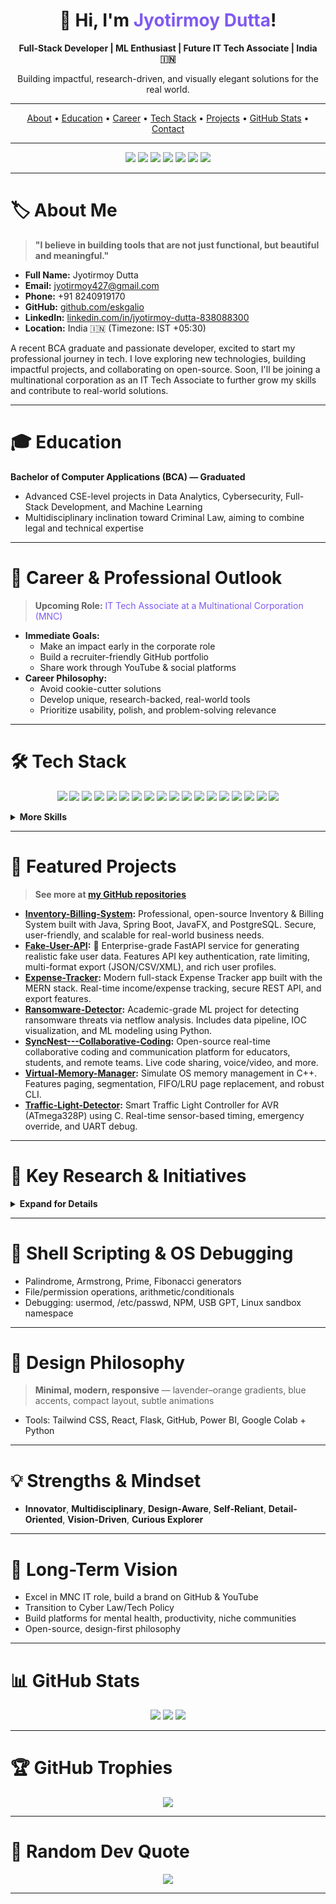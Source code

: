 <!-- HERO SECTION -->
<h1 align="center">👋 Hi, I'm <span style="color:#7f5af0">Jyotirmoy Dutta</span>!</h1>
<p align="center"><b>Full-Stack Developer | ML Enthusiast | Future IT Tech Associate | India 🇮🇳</b></p>
<p align="center">Building impactful, research-driven, and visually elegant solutions for the real world.</p>

---

<!-- QUICK LINKS -->
<p align="center">
  <a href="#about-me">About</a> •
  <a href="#education">Education</a> •
  <a href="#career--professional-outlook">Career</a> •
  <a href="#tech-stack">Tech Stack</a> •
  <a href="#featured-projects">Projects</a> •
  <a href="#github-stats">GitHub Stats</a> •
  <a href="#contact">Contact</a>
</p>

---

<!-- CONTACT BADGES -->
<p align="center">
  <a href="mailto:jyotirmoy427@gmail.com"><img src="https://img.shields.io/badge/Gmail-D14836?style=for-the-badge&logo=gmail&logoColor=white"/></a>
  <a href="https://github.com/eskgalio"><img src="https://img.shields.io/badge/GitHub-181717?style=for-the-badge&logo=github&logoColor=white"/></a>
  <a href="https://linkedin.com/in/jyotirmoy-dutta-838088300"><img src="https://img.shields.io/badge/LinkedIn-blue?style=for-the-badge&logo=linkedin&logoColor=white"/></a>
  <a href="https://x.com/Jyotirm83936862"><img src="https://img.shields.io/badge/X-black?style=for-the-badge&logo=x&logoColor=white"/></a>
  <a href="https://instagram.com/_joy_dutta._"><img src="https://img.shields.io/badge/Instagram-E4405F?style=for-the-badge&logo=instagram&logoColor=white"/></a>
  <a href="https://reddit.com/u/JyotirmoyDutta"><img src="https://img.shields.io/badge/Reddit-FF4500?style=for-the-badge&logo=reddit&logoColor=white"/></a>
  <img src="https://img.shields.io/badge/India-🇮🇳-green?style=for-the-badge"/>
</p>

---

# 🏷️ About Me

> **"I believe in building tools that are not just functional, but beautiful and meaningful."**

- **Full Name:** Jyotirmoy Dutta
- **Email:** jyotirmoy427@gmail.com
- **Phone:** +91 8240919170
- **GitHub:** [github.com/eskgalio](https://github.com/eskgalio)
- **LinkedIn:** [linkedin.com/in/jyotirmoy-dutta-838088300](https://linkedin.com/in/jyotirmoy-dutta-838088300)
- **Location:** India 🇮🇳 (Timezone: IST +05:30)

A recent BCA graduate and passionate developer, excited to start my professional journey in tech. I love exploring new technologies, building impactful projects, and collaborating on open-source. Soon, I'll be joining a multinational corporation as an IT Tech Associate to further grow my skills and contribute to real-world solutions.

---

# 🎓 Education

**Bachelor of Computer Applications (BCA) — Graduated**
- Advanced CSE-level projects in Data Analytics, Cybersecurity, Full-Stack Development, and Machine Learning
- Multidisciplinary inclination toward Criminal Law, aiming to combine legal and technical expertise

---

# 💼 Career & Professional Outlook

> <b>Upcoming Role:</b> <span style="color:#7f5af0">IT Tech Associate at a Multinational Corporation (MNC)</span>

- **Immediate Goals:**
  - Make an impact early in the corporate role
  - Build a recruiter-friendly GitHub portfolio
  - Share work through YouTube & social platforms
- **Career Philosophy:**
  - Avoid cookie-cutter solutions
  - Develop unique, research-backed, real-world tools
  - Prioritize usability, polish, and problem-solving relevance

---

# 🛠️ Tech Stack

<p align="center">
  <img src="https://img.shields.io/badge/rust-%23000000.svg?style=for-the-badge&logo=rust&logoColor=white"/>
  <img src="https://img.shields.io/badge/dart-%230175C2.svg?style=for-the-badge&logo=dart&logoColor=white"/>
  <img src="https://img.shields.io/badge/Flutter-%2302569B.svg?style=for-the-badge&logo=Flutter&logoColor=white"/>
  <img src="https://img.shields.io/badge/MERN-20232A?style=for-the-badge&logo=react&logoColor=61DAFB"/>
  <img src="https://img.shields.io/badge/spring-%236DB33F.svg?style=for-the-badge&logo=spring&logoColor=white"/>
  <img src="https://img.shields.io/badge/postgresql-%23316192.svg?style=for-the-badge&logo=postgresql&logoColor=white"/>
  <img src="https://img.shields.io/badge/mysql-%2300000f.svg?style=for-the-badge&logo=mysql&logoColor=white"/>
  <img src="https://img.shields.io/badge/java-%23ED8B00.svg?style=for-the-badge&logo=openjdk&logoColor=white"/>
  <img src="https://img.shields.io/badge/c-%2300599C.svg?style=for-the-badge&logo=c&logoColor=white"/>
  <img src="https://img.shields.io/badge/c++-%2300599C.svg?style=for-the-badge&logo=c%2B%2B&logoColor=white"/>
  <img src="https://img.shields.io/badge/python-3670A0?style=for-the-badge&logo=python&logoColor=ffdd54"/>
  <img src="https://img.shields.io/badge/javascript-%23323330.svg?style=for-the-badge&logo=javascript&logoColor=%23F7DF1E"/>
  <img src="https://img.shields.io/badge/html5-%23E34F26.svg?style=for-the-badge&logo=html5&logoColor=white"/>
  <img src="https://img.shields.io/badge/css3-%231572B6.svg?style=for-the-badge&logo=css3&logoColor=white"/>
  <img src="https://img.shields.io/badge/XML-%23FF6600.svg?style=for-the-badge&logo=xml&logoColor=white"/>
  <img src="https://img.shields.io/badge/PowerShell-%235391FE.svg?style=for-the-badge&logo=powershell&logoColor=white"/>
  <img src="https://img.shields.io/badge/shell_script-%23121011.svg?style=for-the-badge&logo=gnu-bash&logoColor=white"/>
  <img src="https://img.shields.io/badge/Machine%20Learning-%23FF6F00.svg?style=for-the-badge&logo=ai&logoColor=white"/>
</p>

<details>
<summary><b>More Skills</b></summary>

- **Languages:** Java, Python, JavaScript, C, C++, C#, Bash/Shell (POSIX)
- **Frameworks & Libraries:** MERN Stack, Tailwind CSS, Bootstrap, Flask, TensorFlow, Keras, scikit-learn, XGBoost, NLTK, spaCy, TextBlob
- **Data & Visualization:** Pandas, Matplotlib, Seaborn, Power BI, Google Colab, Jupyter
- **APIs & Web Tools:** REST APIs, Google Calendar/To-Do integrations, React, JavaScript, Tailwind
- **System & Scripting:** Shell scripting (POSIX), permission handling, scripting automation, conditionals, arithmetic logic

</details>

---

# 🌟 Featured Projects

<blockquote>
<b>See more at <a href="https://github.com/eskgalio?tab=repositories">my GitHub repositories</a></b>
</blockquote>

- <b>[Inventory-Billing-System](https://github.com/eskgalio/Inventory-Billing-System):</b> Professional, open-source Inventory & Billing System built with Java, Spring Boot, JavaFX, and PostgreSQL. Secure, user-friendly, and scalable for real-world business needs.
- <b>[Fake-User-API](https://github.com/eskgalio/Fake-User-API):</b> 🚀 Enterprise-grade FastAPI service for generating realistic fake user data. Features API key authentication, rate limiting, multi-format export (JSON/CSV/XML), and rich user profiles.
- <b>[Expense-Tracker](https://github.com/eskgalio/Expense-Tracker):</b> Modern full-stack Expense Tracker app built with the MERN stack. Real-time income/expense tracking, secure REST API, and export features.
- <b>[Ransomware-Detector](https://github.com/eskgalio/Ransomware-Detector):</b> Academic-grade ML project for detecting ransomware threats via netflow analysis. Includes data pipeline, IOC visualization, and ML modeling using Python.
- <b>[SyncNest---Collaborative-Coding](https://github.com/eskgalio/SyncNest---Collaborative-Coding):</b> Open-source real-time collaborative coding and communication platform for educators, students, and remote teams. Live code sharing, voice/video, and more.
- <b>[Virtual-Memory-Manager](https://github.com/eskgalio/Virtual-Memory-Manager):</b> Simulate OS memory management in C++. Features paging, segmentation, FIFO/LRU page replacement, and robust CLI.
- <b>[Traffic-Light-Detector](https://github.com/eskgalio/Traffic-Light-Detector):</b> Smart Traffic Light Controller for AVR (ATmega328P) using C. Real-time sensor-based timing, emergency override, and UART debug.

---

# 🧠 Key Research & Initiatives

<details>
<summary><b>Expand for Details</b></summary>

### Mind Matters – Mental Health Sentiment Analysis
- Sentiment classification for mental health insights (Python, Flask, Power BI, ML/DL models)
- Suicide Detection Recall: ~93%, Power BI dashboards, chatbot integration, academic-grade reporting

### Cybersecurity, Fraud & Dark Web Data Analysis
- Threat intelligence, fraud/phishing/network anomaly analytics, business-pitch-ready dashboards

### Automobile & Fleet Analytics System
- Driver profiling, predictive maintenance, risk scoring, dashboard-ready visualizations

### Full-Stack & Utility Projects
- AcaSphere (EdTech), CodeSync, OneCompiler-Like Editor, Pomodoro Gamifier, Crypt Keeper, LAN Lazarus, Ransomware Detector, Smart Attendance, Expense Tracker, Fake User API Generator

</details>

---

# 🐧 Shell Scripting & OS Debugging

- Palindrome, Armstrong, Prime, Fibonacci generators
- File/permission operations, arithmetic/conditionals
- Debugging: usermod, /etc/passwd, NPM, USB GPT, Linux sandbox namespace

---

# 🎨 Design Philosophy

> <b>Minimal, modern, responsive</b> — lavender–orange gradients, blue accents, compact layout, subtle animations

- Tools: Tailwind CSS, React, Flask, GitHub, Power BI, Google Colab + Python

---

# 💡 Strengths & Mindset

- <b>Innovator</b>, <b>Multidisciplinary</b>, <b>Design-Aware</b>, <b>Self-Reliant</b>, <b>Detail-Oriented</b>, <b>Vision-Driven</b>, <b>Curious Explorer</b>

---

# 🎯 Long-Term Vision

- Excel in MNC IT role, build a brand on GitHub & YouTube
- Transition to Cyber Law/Tech Policy
- Build platforms for mental health, productivity, niche communities
- Open-source, design-first philosophy

---

# 📊 GitHub Stats

<p align="center">
  <img src="https://github-readme-stats.vercel.app/api?username=jyotirmoy-dutta&theme=radical&hide_border=false&show_icons=true&count_private=true"/>
  <img src="https://github-readme-streak-stats.herokuapp.com/?user=jyotirmoy-dutta&theme=radical&hide_border=false"/>
  <img src="https://github-readme-stats.vercel.app/api/top-langs/?username=jyotirmoy-dutta&theme=radical&hide_border=false&layout=compact"/>
</p>

---

# 🏆 GitHub Trophies

<p align="center">
  <img src="https://github-profile-trophy.vercel.app/?username=jyotirmoy-dutta&theme=radical&no-frame=false&no-bg=true&margin-w=4"/>
</p>

---

# 💬 Random Dev Quote

<p align="center">
  <img src="https://quotes-github-readme.vercel.app/api?type=horizontal&theme=radical"/>
</p>

---
